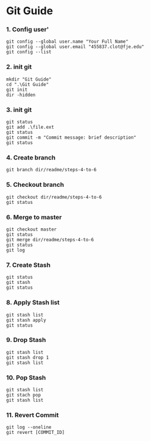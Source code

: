# Git Guide
### 1. Config user'
```
git config --global user.name "Your Full Name"
git config --global user.email "455837.clot@fje.edu"
git config --list
```

### 2. init git
```
mkdir "Git Guide"
cd ".\Git Guide"
git init
dir -hidden
```

### 3. init git
```
git status
git add .\file.ext
git status
git commit -m "Commit message: brief description"
git status
```

### 4. Create branch
```
git branch dir/readme/steps-4-to-6
```

### 5. Checkout branch
```
git checkout dir/readme/steps-4-to-6
git status
```

### 6. Merge to master
```
git checkout master
git status
git merge dir/readme/steps-4-to-6
git status
git log
```
### 7. Create Stash
```
git status
git stash
git status
```
### 8. Apply Stash list
```
git stash list
git stash apply
git status
```
### 9. Drop Stash
```
git stash list
git stash drop 1
git stash list
```
### 10. Pop Stash
```
git stash list
git stach pop
git stash list
```
### 11. Revert Commit
``` 
git log --oneline
git revert [COMMIT_ID]
```
